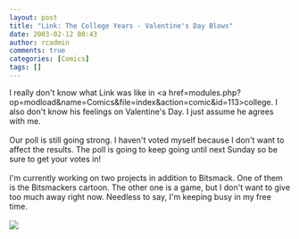 ```yaml
---
layout: post
title: "Link: The College Years - Valentine's Day Blows"
date: 2003-02-12 00:43
author: rcadmin
comments: true
categories: [Comics]
tags: []
---
```

I really don't know what Link was like in <a href=modules.php?op=modload&name=Comics&file=index&action=comic&id=113>college.</a> I also don't know his feelings on Valentine's Day. I just assume he agrees with me.
<br />
<br />
Our poll is still going strong. I haven't voted myself because I don't want to affect the results. The poll is going to keep going until next Sunday so be sure to get your votes in!
<br />
<br />
I'm currently working on two projects in addition to Bitsmack. One of them is the Bitsmackers cartoon. The other one is a game, but I don't want to give too much away right now. Needless to say, I'm keeping busy in my free time.<br /><br /><!--more--><img src='http://dl.bitsmack.com/comics/20030212.gif'   />
